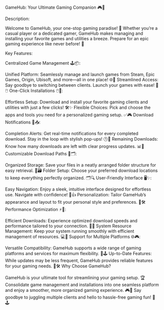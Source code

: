 GameHub: Your Ultimate Gaming Companion 🎮🚀

Description:

Welcome to GameHub, your one-stop gaming paradise! 🌟 Whether you’re a casual player or a dedicated gamer, GameHub makes managing and installing your favorite games and utilities a breeze. Prepare for an epic gaming experience like never before! 🎉

Key Features:

Centralized Game Management 🕹️📦:

Unified Platform: Seamlessly manage and launch games from Steam, Epic Games, Origin, Ubisoft, and more—all in one place! 🌐🎯
Streamlined Access: Say goodbye to switching between clients. Launch your games with ease! 🚀🖱️
One-Click Installations 🖱️💾:

Effortless Setup: Download and install your favorite gaming clients and utilities with just a few clicks! 🛠️✨
Flexible Choices: Pick and choose the apps and tools you need for a personalized gaming setup. ✅🎮
Download Notifications 🔔📥:

Completion Alerts: Get real-time notifications for every completed download. Stay in the loop with stylish pop-ups! 🕒🎉
Remaining Downloads: Know how many downloads are left with clear progress updates. 📊🔢
Customizable Download Paths 📂🗂️:

Organized Storage: Save your files in a neatly arranged folder structure for easy retrieval. 📁🗃️
Folder Setup: Choose your preferred download locations to keep everything perfectly organized. 🗂️🔍
User-Friendly Interface 🖥️✨:

Easy Navigation: Enjoy a sleek, intuitive interface designed for effortless use. Navigate with confidence! 🌈👍
Personalization: Tailor GameHub’s appearance and layout to fit your personal style and preferences. 🎨🛠️
Performance Optimization ⚡🔧:

Efficient Downloads: Experience optimized download speeds and performance tailored to your connection. 🚀🌐
System Resource Management: Keep your system running smoothly with efficient management of resources. 💻🔧
Support for Multiple Platforms 🌐🎮:

Versatile Compatibility: GameHub supports a wide range of gaming platforms and services for maximum flexibility. 🌟🕹️
Up-to-Date Features: While updates may be less frequent, GameHub provides reliable features for your gaming needs. 🔄🛠️
Why Choose GameHub?

GameHub is your ultimate tool for streamlining your gaming setup. 🏆 Consolidate game management and installations into one seamless platform and enjoy a smoother, more organized gaming experience. 🎮🌟 Say goodbye to juggling multiple clients and hello to hassle-free gaming fun! 🎉🕹️
